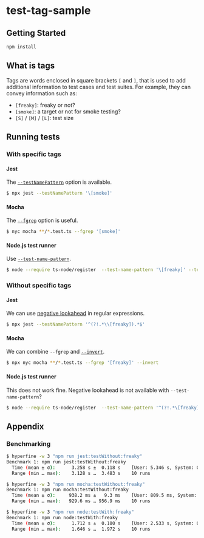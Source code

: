 # test-tag-sample

## Getting Started

```sh
npm install
```

## What is tags

Tags are words enclosed in square brackets `[` and `]`, that is used to add additional information to test cases and test suites.
For example, they can convey information such as:

- `[freaky]`: freaky or not?
- `[smoke]`: a target or not for smoke testing?
- `[S]` / `[M]` / `[L]`: test size

## Running tests

### With specific tags

#### Jest

The [`--testNamePattern`](https://archive.jestjs.io/docs/en/22.x/cli#--testnamepatternregex) option is available.

```sh
$ npx jest --testNamePattern '\[smoke]'
```

#### Mocha

The [`--fgrep`](https://mochajs.org/#-fgrep-string-f-string) option is useful.

```sh
$ nyc mocha **/*.test.ts --fgrep '[smoke]'
```

#### Node.js test runner

Use [`--test-name-pattern`](https://nodejs.org/docs/latest-v20.x/api/cli.html#--test-name-pattern).

```sh
$ node --require ts-node/register  --test-name-pattern '\[freaky]' --test **/node.test.ts
```

### Without specific tags

#### Jest

We can use [negative lookahead](https://developer.mozilla.org/en-US/docs/Web/JavaScript/Reference/Regular_expressions/Lookahead_assertion) in regular expressions.

```sh
$ npx jest --testNamePattern '^(?!.*\\[freaky]).*$'
```

#### Mocha

We can combine `--fgrep` and [`--invert`](https://mochajs.org/#-invert).

```sh
$ npx nyc mocha **/*.test.ts --fgrep '[freaky]' --invert
```

#### Node.js test runner

This does not work fine. Negative lookahead is not available with `--test-name-pattern`?

```sh
$ node --require ts-node/register  --test-name-pattern '^(?!.*\[freaky]).*$' --test **/node.test.ts
```

## Appendix

### Benchmarking

```sh
$ hyperfine -w 3 "npm run jest:testWithout:freaky"
Benchmark 1: npm run jest:testWithout:freaky
  Time (mean ± σ):      3.258 s ±  0.118 s    [User: 5.346 s, System: 0.464 s]
  Range (min … max):    3.128 s …  3.483 s    10 runs

$ hyperfine -w 3 "npm run mocha:testWithout:freaky"
Benchmark 1: npm run mocha:testWithout:freaky
  Time (mean ± σ):     938.2 ms ±   9.3 ms    [User: 809.5 ms, System: 139.0 ms]
  Range (min … max):   929.6 ms … 956.9 ms    10 runs

$ hyperfine -w 3 "npm run node:testWith:freaky"
Benchmark 1: npm run node:testWith:freaky
  Time (mean ± σ):      1.712 s ±  0.100 s    [User: 2.533 s, System: 0.236 s]
  Range (min … max):    1.646 s …  1.972 s    10 runs
```
